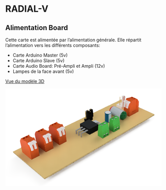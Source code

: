 # RADIAL-V
## Alimentation Board

Cette carte est alimentée par l’alimentation générale. Elle répartit l’alimentation vers les différents composants:
* Carte Arduino Master (5v)
* Carte Arduino Slave (5v)
* Carte Audio Board: Pré-Ampli et Ampli (12v)
* Lampes de la face avant (5v)

[Vue du modèle 3D](Radial-V-Alim-Board.stl)

![Vue de la carte](Radial-V-AlimBoard-02.png)
